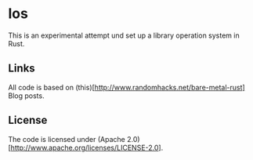 # los

This is an experimental attempt und set up a library operation system in Rust.

## Links

All code is based on (this)[http://www.randomhacks.net/bare-metal-rust] Blog posts.

## License

The code is licensed under (Apache 2.0)[http://www.apache.org/licenses/LICENSE-2.0].
